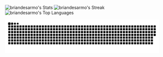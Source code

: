 ![briandesarmo's Stats](https://github-readme-stats.vercel.app/api?username=briandesarmo&theme=transparent&show_icons=true&hide_border=true&count_private=true)
![briandesarmo's Streak](https://github-readme-streak-stats.herokuapp.com/?user=briandesarmo&theme=transparent&hide_border=true)
![briandesarmo's Top Languages](https://github-readme-stats.vercel.app/api/top-langs/?username=briandesarmo&theme=transparent&show_icons=true&hide_border=true&layout=compact)

<picture>
  <source media="(prefers-color-scheme: dark)" srcset="https://github.com/briandesarmo/contribution-grid-snake/blob/output/github-contribution-grid-snake-dark.svg" />
  <source media="(prefers-color-scheme: light)" srcset="https://raw.githubusercontent.com/briandesarmo/contribution-grid-snake/output/github-contribution-grid-snake.svg" />
  <img alt="github-snake" src="https://raw.githubusercontent.com/briandesarmo/contribution-grid-snake/output/github-contribution-grid-snake.svg" />
</picture>
